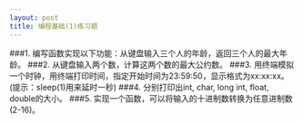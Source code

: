 ```yaml
---
layout: post
title: 编程基础(1)练习题
---
```

###1.
编写函数实现以下功能：从键盘输入三个人的年龄，返回三个人的最大年龄。
###2.
从键盘输入两个数，计算这两个数的最大公约数。
###3.
用终端模拟一个时钟，用终端打印时间，指定开始时间为23:59:50，显示格式为xx:xx:xx。(提示：sleep(1)用来延时一秒)
###4.
分别打印出int, char, long int, float, double的大小。
###5.
实现一个函数，可以将输入的十进制数转换为任意进制数(2-16)。
